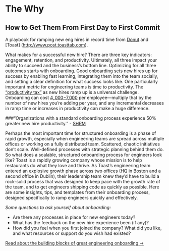 #  The Why

##  How to Get Them From First Day to First Commit
A playbook for ramping new eng hires in record time from [Donut](http://www.donut.com) and [Toast] (http://www.post.toasttab.com).

What makes for a successful new hire? There are three key indicators: engagement, retention, and productivity. Ultimately, all three impact your ability to succeed and the business’s bottom line. Optimizing for all three outcomes starts with onboarding. Good onboarding sets new hires up for success by enabling fast learning, integrating them into the team socially, and setting a clear definition for what success looks like.
One particularly important metric for engineering teams is time to productivity. The [“productivity tax”](https://www.cgsinc.com/blog/measure-onboarding-effectiveness-with-employee-time-to-productivity) as new hires ramp up is a universal challenge. Onboarding can cost [$4,000-$7,000](https://medium.com/@kristenmaeve/the-cost-of-not-onboarding-your-new-hire-5ba94d83c57c) per employee—multiply that by the number of new hires you’re adding per year, and any incremental decreases in ramp time or increases in productivity can make a huge difference.

###“Organizations with a standard onboarding process experience 50% greater new hire productivity.” - [SHRM](https://www.shrm.org/resourcesandtools/hr-topics/talent-acquisition/pages/dont-underestimate-the-importance-of-effective-onboarding.aspx)

Perhaps the most important time for structured onboarding is a phase of rapid growth, especially when engineering teams are spread across multiple offices or working on a fully distributed team. Scattered, chaotic initiatives don’t scale. Well-defined processes with strategic planning behind them do. So what does a scalable, structured onboarding process for engineers look like? Toast is a rapidly growing company whose mission is to help restaurants do what they love and thrive. As Toast’s engineering team entered an explosive growth phase across two offices (HQ in Boston and a second office in Dublin), their leadership team knew they’d have to build a rock-solid process that was designed to keep pace with the growth rate of the team, and to get engineers shipping code as quickly as possible. Here are some insights, tips, and templates from their onboarding process, designed specifically to ramp engineers quickly and effectively.

_Some questions to ask yourself about onboarding:_
* Are there any processes in place for new engineers today?
* What has the feedback on the new hire experience been (if any)?
* How did you feel when you first joined the company? What did you like, and what resources or support do you wish had existed?

[Read about the building blocks of great engineering onboarding →](www.donut.com)
